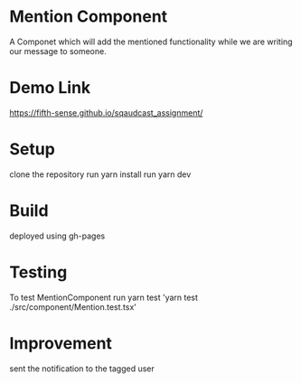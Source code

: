 # Mention Component
A Componet which will add the mentioned functionality while we are writing our message to someone.

# Demo Link
https://fifth-sense.github.io/sqaudcast_assignment/

# Setup
clone the repository
run yarn install
run yarn dev

# Build
deployed using gh-pages

# Testing
To test MentionComponent
run yarn test 'yarn test ./src/component/Mention.test.tsx'

# Improvement
sent the notification to the tagged user

